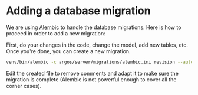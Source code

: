 # Adding a database migration

We are using [Alembic](https://alembic.sqlalchemy.org) to handle the database
migrations. Here is how to proceed in order to add a new migration:

First, do your changes in the code, change the model, add new tables, etc. Once
you're done, you can create a new migration.

```bash
venv/bin/alembic -c argos/server/migrations/alembic.ini revision --autogenerate -m "migration reason"
```

Edit the created file to remove comments and adapt it to make sure the migration is complete (Alembic is not powerful enough to cover all the corner cases).
